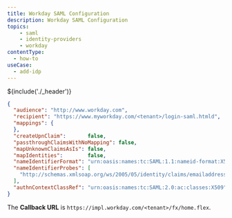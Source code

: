```yaml
---
title: Workday SAML Configuration
description: Workday SAML Configuration
topics:
    - saml
    - identity-providers
    - workday
contentType:
  - how-to
useCase:
  - add-idp
---
```


${include('./_header')}

```json
{
  "audience": "http://www.workday.com",
  "recipient": "https://www.myworkday.com/<tenant>/login-saml.htmld",
  "mappings": {
  },
  "createUpnClaim":       false,
  "passthroughClaimsWithNoMapping": false,
  "mapUnknownClaimsAsIs": false,
  "mapIdentities":        false,
  "nameIdentifierFormat": "urn:oasis:names:tc:SAML:1.1:nameid-format:X509SubjectName",
  "nameIdentifierProbes": [
    "http://schemas.xmlsoap.org/ws/2005/05/identity/claims/emailaddress",
  ],
  "authnContextClassRef": "urn:oasis:names:tc:SAML:2.0:ac:classes:X509",
}
```

The **Callback URL** is `https://impl.workday.com/<tenant>/fx/home.flex`.
